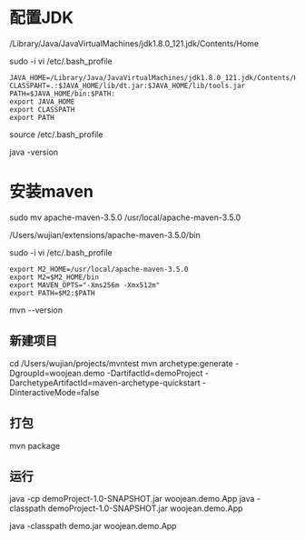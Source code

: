 # 配置JDK
/Library/Java/JavaVirtualMachines/jdk1.8.0_121.jdk/Contents/Home

sudo -i vi /etc/.bash_profile
```
JAVA_HOME=/Library/Java/JavaVirtualMachines/jdk1.8.0_121.jdk/Contents/Home/
CLASSPAHT=.:$JAVA_HOME/lib/dt.jar:$JAVA_HOME/lib/tools.jar
PATH=$JAVA_HOME/bin:$PATH:
export JAVA_HOME
export CLASSPATH
export PATH
```

source /etc/.bash_profile

java -version


# 安装maven
sudo mv apache-maven-3.5.0 /usr/local/apache-maven-3.5.0

/Users/wujian/extensions/apache-maven-3.5.0/bin

sudo -i vi /etc/.bash_profile
```
export M2_HOME=/usr/local/apache-maven-3.5.0
export M2=$M2_HOME/bin
export MAVEN_OPTS="-Xms256m -Xmx512m"
export PATH=$M2:$PATH
```
mvn --version


## 新建项目
cd /Users/wujian/projects/mvntest
mvn archetype:generate -DgroupId=woojean.demo -DartifactId=demoProject -DarchetypeArtifactId=maven-archetype-quickstart -DinteractiveMode=false

## 打包
mvn package

## 运行
java -cp demoProject-1.0-SNAPSHOT.jar woojean.demo.App
java -classpath demoProject-1.0-SNAPSHOT.jar woojean.demo.App


java -classpath demo.jar woojean.demo.App








